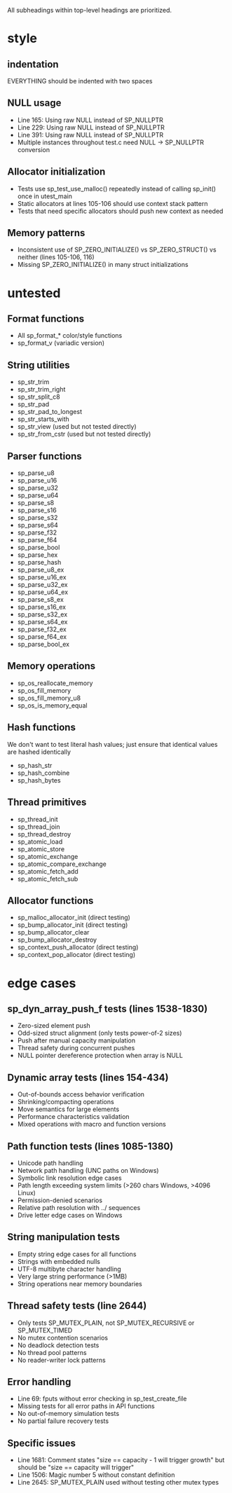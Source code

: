 All subheadings within top-level headings are prioritized.

# style
## indentation
EVERYTHING should be indented with two spaces

## NULL usage
- Line 165: Using raw NULL instead of SP_NULLPTR
- Line 229: Using raw NULL instead of SP_NULLPTR
- Line 391: Using raw NULL instead of SP_NULLPTR
- Multiple instances throughout test.c need NULL → SP_NULLPTR conversion

## Allocator initialization
- Tests use sp_test_use_malloc() repeatedly instead of calling sp_init() once in utest_main
- Static allocators at lines 105-106 should use context stack pattern
- Tests that need specific allocators should push new context as needed

## Memory patterns
- Inconsistent use of SP_ZERO_INITIALIZE() vs SP_ZERO_STRUCT() vs neither (lines 105-106, 116)
- Missing SP_ZERO_INITIALIZE() in many struct initializations


# untested
## Format functions
- All sp_format_* color/style functions
- sp_format_v (variadic version)

## String utilities
- sp_str_trim
- sp_str_trim_right
- sp_str_split_c8
- sp_str_pad
- sp_str_pad_to_longest
- sp_str_starts_with
- sp_str_view (used but not tested directly)
- sp_str_from_cstr (used but not tested directly)

## Parser functions
- sp_parse_u8
- sp_parse_u16
- sp_parse_u32
- sp_parse_u64
- sp_parse_s8
- sp_parse_s16
- sp_parse_s32
- sp_parse_s64
- sp_parse_f32
- sp_parse_f64
- sp_parse_bool
- sp_parse_hex
- sp_parse_hash
- sp_parse_u8_ex
- sp_parse_u16_ex
- sp_parse_u32_ex
- sp_parse_u64_ex
- sp_parse_s8_ex
- sp_parse_s16_ex
- sp_parse_s32_ex
- sp_parse_s64_ex
- sp_parse_f32_ex
- sp_parse_f64_ex
- sp_parse_bool_ex


## Memory operations
- sp_os_reallocate_memory
- sp_os_fill_memory
- sp_os_fill_memory_u8
- sp_os_is_memory_equal

## Hash functions
We don't want to test literal hash values; just ensure that identical values are hashed identically
- sp_hash_str
- sp_hash_combine
- sp_hash_bytes

## Thread primitives
- sp_thread_init
- sp_thread_join
- sp_thread_destroy
- sp_atomic_load
- sp_atomic_store
- sp_atomic_exchange
- sp_atomic_compare_exchange
- sp_atomic_fetch_add
- sp_atomic_fetch_sub

## Allocator functions
- sp_malloc_allocator_init (direct testing)
- sp_bump_allocator_init (direct testing)
- sp_bump_allocator_clear
- sp_bump_allocator_destroy
- sp_context_push_allocator (direct testing)
- sp_context_pop_allocator (direct testing)


# edge cases
## sp_dyn_array_push_f tests (lines 1538-1830)
- Zero-sized element push
- Odd-sized struct alignment (only tests power-of-2 sizes)
- Push after manual capacity manipulation
- Thread safety during concurrent pushes
- NULL pointer dereference protection when array is NULL

## Dynamic array tests (lines 154-434)
- Out-of-bounds access behavior verification
- Shrinking/compacting operations
- Move semantics for large elements
- Performance characteristics validation
- Mixed operations with macro and function versions

## Path function tests (lines 1085-1380)
- Unicode path handling
- Network path handling (UNC paths on Windows)
- Symbolic link resolution edge cases
- Path length exceeding system limits (>260 chars Windows, >4096 Linux)
- Permission-denied scenarios
- Relative path resolution with ../ sequences
- Drive letter edge cases on Windows

## String manipulation tests
- Empty string edge cases for all functions
- Strings with embedded nulls
- UTF-8 multibyte character handling
- Very large string performance (>1MB)
- String operations near memory boundaries

## Thread safety tests (line 2644)
- Only tests SP_MUTEX_PLAIN, not SP_MUTEX_RECURSIVE or SP_MUTEX_TIMED
- No mutex contention scenarios
- No deadlock detection tests
- No thread pool patterns
- No reader-writer lock patterns

## Error handling
- Line 69: fputs without error checking in sp_test_create_file
- Missing tests for all error paths in API functions
- No out-of-memory simulation tests
- No partial failure recovery tests

## Specific issues
- Line 1681: Comment states "size == capacity - 1 will trigger growth" but should be "size == capacity will trigger"
- Line 1506: Magic number 5 without constant definition
- Line 2645: SP_MUTEX_PLAIN used without testing other mutex types
